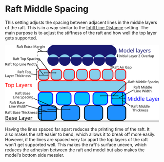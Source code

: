 Raft Middle Spacing
====
This setting adjusts the spacing between adjacent lines in the middle <!--if cura_version<5.0:layer--><!--if cura_version>=5.0-->layers<!--endif--> of the raft. This is in a way similar to the [Infill Line Distance](../infill/infill_line_distance.md) setting. The main purpose is to adjust the stiffness of the raft and how well the top layer gets supported.

![Dimensions related to the raft](images/raft_dimensions.svg)

Having the lines spaced far apart reduces the printing time of the raft. It also makes the raft easier to bend, which allows it to break off more easily. However, if the lines are spaced very far apart the top layers of the raft won't get supported well. This makes the raft's surface uneven, which reduces the adhesion between the raft and model but also makes the model's bottom side messier.